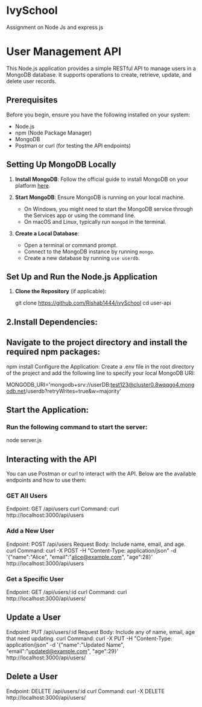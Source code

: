 # IvySchool
Assignment on Node Js and express js
# User Management API

This Node.js application provides a simple RESTful API to manage users in a MongoDB database. It supports operations to create, retrieve, update, and delete user records.

## Prerequisites
Before you begin, ensure you have the following installed on your system:
- Node.js
- npm (Node Package Manager)
- MongoDB
- Postman or curl (for testing the API endpoints)

## Setting Up MongoDB Locally
1. **Install MongoDB**: Follow the official guide to install MongoDB on your platform [here](https://docs.mongodb.com/manual/installation/).

2. **Start MongoDB**: Ensure MongoDB is running on your local machine.
   - On Windows, you might need to start the MongoDB service through the Services app or using the command line.
   - On macOS and Linux, typically run `mongod` in the terminal.

3. **Create a Local Database**:
   - Open a terminal or command prompt.
   - Connect to the MongoDB instance by running `mongo`.
   - Create a new database by running `use userdb`.

## Set Up and Run the Node.js Application

1. **Clone the Repository** (if applicable):
  
   git clone https://github.com/Rishab1444/ivySchool
   cd user-api
## 2.Install Dependencies:
## Navigate to the project directory and install the required npm packages:
npm install
Configure the Application:
Create a .env file in the root directory of the project and add the following line to specify your local MongoDB URI:

MONGODB_URI='mongodb+srv://userDB:test123@cluster0.8wqqgo4.mongodb.net/userdb?retryWrites=true&w=majority'
## Start the Application:
### Run the following command to start the server:
 node server.js
## Interacting with the API
You can use Postman or curl to interact with the API. Below are the available endpoints and how to use them:
### GET All Users
Endpoint: GET /api/users
curl Command:
curl http://localhost:3000/api/users
### Add a New User
Endpoint: POST /api/users
Request Body: Include name, email, and age.
curl Command:
curl -X POST -H "Content-Type: application/json" -d '{"name":"Alice", "email":"alice@example.com", "age":28}' http://localhost:3000/api/users
### Get a Specific User
Endpoint: GET /api/users/:id
curl Command: curl http://localhost:3000/api/users/<user-id>
## Update a User
Endpoint: PUT /api/users/:id
Request Body: Include any of name, email, age that need updating.
curl Command:
curl -X PUT -H "Content-Type: application/json" -d '{"name":"Updated Name", "email":"updated@example.com", "age":29}' http://localhost:3000/api/users/<user-id>
## Delete a User
Endpoint: DELETE /api/users/:id
curl Command:
curl -X DELETE http://localhost:3000/api/users/<user-id>
